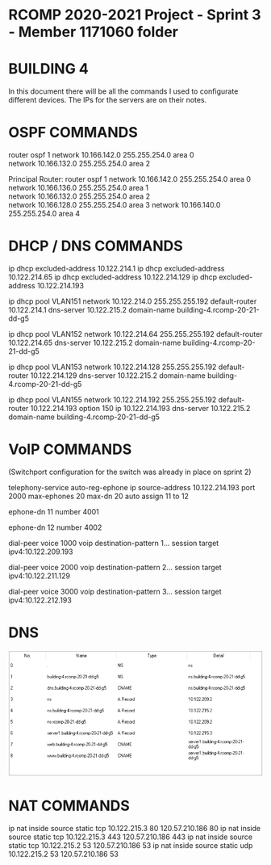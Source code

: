 RCOMP 2020-2021 Project - Sprint 3 - Member 1171060 folder
===========================================
# BUILDING 4

In this document there will be all the commands I used to configurate different devices. The IPs for the servers are on their notes.

# OSPF COMMANDS #

router ospf 1
network 10.166.142.0 255.255.254.0 area 0  
network 10.166.132.0 255.255.254.0 area 2  

Principal Router:
router ospf 1
network 10.166.142.0 255.255.254.0 area 0  
network 10.166.136.0 255.255.254.0 area 1  
network 10.166.132.0 255.255.254.0 area 2  
network 10.166.128.0 255.255.254.0 area 3
network 10.166.140.0 255.255.254.0 area 4


# DHCP / DNS COMMANDS #

ip dhcp excluded-address 10.122.214.1
ip dhcp excluded-address 10.122.214.65
ip dhcp excluded-address 10.122.214.129
ip dhcp excluded-address 10.122.214.193

ip dhcp pool VLAN151
network 10.122.214.0 255.255.255.192
default-router 10.122.214.1
dns-server 10.122.215.2
domain-name building-4.rcomp-20-21-dd-g5

ip dhcp pool VLAN152
network 10.122.214.64 255.255.255.192
default-router 10.122.214.65
dns-server 10.122.215.2
domain-name building-4.rcomp-20-21-dd-g5

ip dhcp pool VLAN153
network 10.122.214.128 255.255.255.192
default-router 10.122.214.129
dns-server 10.122.215.2
domain-name building-4.rcomp-20-21-dd-g5

ip dhcp pool VLAN155
network 10.122.214.192 255.255.255.192
default-router 10.122.214.193
option 150 ip 10.122.214.193
dns-server 10.122.215.2
domain-name building-4.rcomp-20-21-dd-g5


# VoIP COMMANDS #
(Switchport configuration for the switch was already in place on sprint 2)

telephony-service
auto-reg-ephone
ip source-address 10.122.214.193 port 2000
max-ephones 20
max-dn 20
auto assign 11 to 12

ephone-dn 11
number 4001

ephone-dn 12
number 4002


dial-peer voice 1000 voip
destination-pattern 1...
session target ipv4:10.122.209.193

dial-peer voice 2000 voip
destination-pattern 2...
session target ipv4:10.122.211.129

dial-peer voice 3000 voip
destination-pattern 3...
session target ipv4:10.122.212.193


# DNS #

![DNS.png](DNS.png)


# NAT COMMANDS #

ip nat inside source static tcp 10.122.215.3 80 120.57.210.186 80
ip nat inside source static tcp 10.122.215.3 443 120.57.210.186 443
ip nat inside source static tcp 10.122.215.2 53 120.57.210.186 53
ip nat inside source static udp 10.122.215.2 53 120.57.210.186 53
